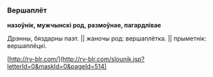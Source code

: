 ### Вершаплёт
**назоўнік, мужчынскі род, размоўнае, пагардлівае**

Дрэнны, бяздарны паэт. || жаночы род: вершаплётка. || прыметнік: вершаплёцкі.

<a rel="author">[http://rv-blr.com/](http://rv-blr.com/slounik.jsp?letterId=0&maskId=0&pageId=514)</a>
